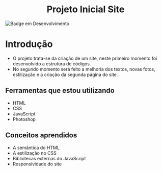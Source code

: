 <h1 align="center"> Projeto Inicial Site </h1>

![Badge em Desenvolvimento](http://img.shields.io/static/v1?label=STATUS&message=EM%20DESENVOLVIMENTO&color=GREEN&style=for-the-badge)

# Introdução
- O projeto trata-se da criação de um site, neste primeiro momento foi desenvolvido a estrutura de códigos.
- No segundo momento será feito a melhoria dos textos, novas fotos, estilização e a criação da segunda página do site.

## Ferramentas que estou utilizando
- HTML 
- CSS
- JavaScript
- Photoshop 

## Conceitos aprendidos 
- A semântica do HTML
- A estilização no CSS
- Bibliotecas externas do JavaScript
- Responsividade do site
